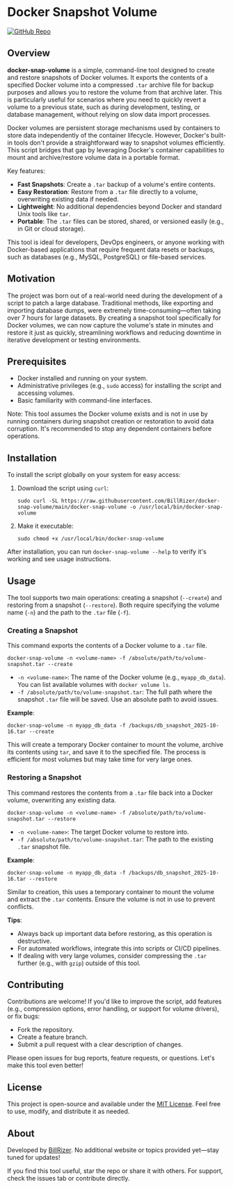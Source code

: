 # Docker Snapshot Volume

[![GitHub Repo](https://img.shields.io/badge/GitHub-Repo-blue?logo=github)](https://github.com/BillRizer/docker-snap-volume)

## Overview

**docker-snap-volume** is a simple, command-line tool designed to create and restore snapshots of Docker volumes. It exports the contents of a specified Docker volume into a compressed `.tar` archive file for backup purposes and allows you to restore the volume from that archive later. This is particularly useful for scenarios where you need to quickly revert a volume to a previous state, such as during development, testing, or database management, without relying on slow data import processes.

Docker volumes are persistent storage mechanisms used by containers to store data independently of the container lifecycle. However, Docker's built-in tools don't provide a straightforward way to snapshot volumes efficiently. This script bridges that gap by leveraging Docker's container capabilities to mount and archive/restore volume data in a portable format.

Key features:
- **Fast Snapshots**: Create a `.tar` backup of a volume's entire contents.
- **Easy Restoration**: Restore from a `.tar` file directly to a volume, overwriting existing data if needed.
- **Lightweight**: No additional dependencies beyond Docker and standard Unix tools like `tar`.
- **Portable**: The `.tar` files can be stored, shared, or versioned easily (e.g., in Git or cloud storage).

This tool is ideal for developers, DevOps engineers, or anyone working with Docker-based applications that require frequent data resets or backups, such as databases (e.g., MySQL, PostgreSQL) or file-based services.

## Motivation

The project was born out of a real-world need during the development of a script to patch a large database. Traditional methods, like exporting and importing database dumps, were extremely time-consuming—often taking over 7 hours for large datasets. By creating a snapshot tool specifically for Docker volumes, we can now capture the volume's state in minutes and restore it just as quickly, streamlining workflows and reducing downtime in iterative development or testing environments.

## Prerequisites

- Docker installed and running on your system.
- Administrative privileges (e.g., `sudo` access) for installing the script and accessing volumes.
- Basic familiarity with command-line interfaces.

Note: This tool assumes the Docker volume exists and is not in use by running containers during snapshot creation or restoration to avoid data corruption. It's recommended to stop any dependent containers before operations.

## Installation

To install the script globally on your system for easy access:

1. Download the script using `curl`:

   ```
   sudo curl -SL https://raw.githubusercontent.com/BillRizer/docker-snap-volume/main/docker-snap-volume -o /usr/local/bin/docker-snap-volume
   ```

2. Make it executable:

   ```
   sudo chmod +x /usr/local/bin/docker-snap-volume
   ```

After installation, you can run `docker-snap-volume --help` to verify it's working and see usage instructions.

## Usage

The tool supports two main operations: creating a snapshot (`--create`) and restoring from a snapshot (`--restore`). Both require specifying the volume name (`-n`) and the path to the `.tar` file (`-f`).

### Creating a Snapshot

This command exports the contents of a Docker volume to a `.tar` file.

```
docker-snap-volume -n <volume-name> -f /absolute/path/to/volume-snapshot.tar --create
```

- `-n <volume-name>`: The name of the Docker volume (e.g., `myapp_db_data`). You can list available volumes with `docker volume ls`.
- `-f /absolute/path/to/volume-snapshot.tar`: The full path where the snapshot `.tar` file will be saved. Use an absolute path to avoid issues.

**Example**:
```
docker-snap-volume -n myapp_db_data -f /backups/db_snapshot_2025-10-16.tar --create
```

This will create a temporary Docker container to mount the volume, archive its contents using `tar`, and save it to the specified file. The process is efficient for most volumes but may take time for very large ones.

### Restoring a Snapshot

This command restores the contents from a `.tar` file back into a Docker volume, overwriting any existing data.

```
docker-snap-volume -n <volume-name> -f /absolute/path/to/volume-snapshot.tar --restore
```

- `-n <volume-name>`: The target Docker volume to restore into.
- `-f /absolute/path/to/volume-snapshot.tar`: The path to the existing `.tar` snapshot file.

**Example**:
```
docker-snap-volume -n myapp_db_data -f /backups/db_snapshot_2025-10-16.tar --restore
```

Similar to creation, this uses a temporary container to mount the volume and extract the `.tar` contents. Ensure the volume is not in use to prevent conflicts.

**Tips**:
- Always back up important data before restoring, as this operation is destructive.
- For automated workflows, integrate this into scripts or CI/CD pipelines.
- If dealing with very large volumes, consider compressing the `.tar` further (e.g., with `gzip`) outside of this tool.

## Contributing

Contributions are welcome! If you'd like to improve the script, add features (e.g., compression options, error handling, or support for volume drivers), or fix bugs:
- Fork the repository.
- Create a feature branch.
- Submit a pull request with a clear description of changes.

Please open issues for bug reports, feature requests, or questions. Let's make this tool even better!

## License

This project is open-source and available under the [MIT License](LICENSE). Feel free to use, modify, and distribute it as needed.

## About

Developed by [BillRizer](https://github.com/BillRizer). No additional website or topics provided yet—stay tuned for updates!

If you find this tool useful, star the repo or share it with others. For support, check the issues tab or contribute directly.
